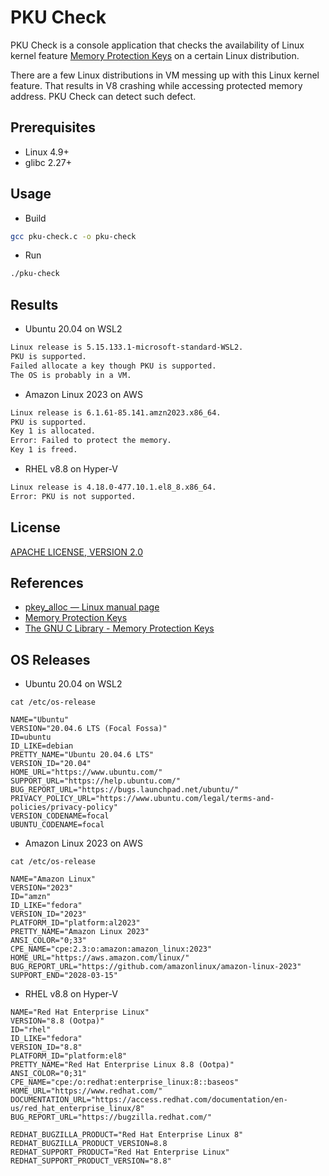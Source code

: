 # PKU Check

PKU Check is a console application that checks the availability of Linux kernel feature [Memory Protection Keys](https://www.kernel.org/doc/html/next/core-api/protection-keys.html) on a certain Linux distribution.

There are a few Linux distributions in VM messing up with this Linux kernel feature. That results in V8 crashing while accessing protected memory address. PKU Check can detect such defect.

## Prerequisites

- Linux 4.9+
- glibc 2.27+

## Usage

- Build

```sh
gcc pku-check.c -o pku-check
```

- Run

```sh
./pku-check
```

## Results

- Ubuntu 20.04 on WSL2

```txt
Linux release is 5.15.133.1-microsoft-standard-WSL2.
PKU is supported.
Failed allocate a key though PKU is supported.
The OS is probably in a VM.
```

- Amazon Linux 2023 on AWS

```txt
Linux release is 6.1.61-85.141.amzn2023.x86_64.
PKU is supported.
Key 1 is allocated.
Error: Failed to protect the memory.
Key 1 is freed.
```

- RHEL v8.8 on Hyper-V

```txt
Linux release is 4.18.0-477.10.1.el8_8.x86_64.
Error: PKU is not supported.
```

## License

[APACHE LICENSE, VERSION 2.0](../LICENSE)

## References

- [pkey_alloc — Linux manual page](https://man7.org/linux/man-pages/man2/pkey_alloc.2.html)
- [Memory Protection Keys](https://www.kernel.org/doc/html/next/core-api/protection-keys.html)
- [The GNU C Library - Memory Protection Keys](https://www.gnu.org/software/libc/manual/html_mono/libc.html#Memory-Protection-Keys)

## OS Releases

- Ubuntu 20.04 on WSL2

```properties
cat /etc/os-release

NAME="Ubuntu"
VERSION="20.04.6 LTS (Focal Fossa)"
ID=ubuntu
ID_LIKE=debian
PRETTY_NAME="Ubuntu 20.04.6 LTS"
VERSION_ID="20.04"
HOME_URL="https://www.ubuntu.com/"
SUPPORT_URL="https://help.ubuntu.com/"
BUG_REPORT_URL="https://bugs.launchpad.net/ubuntu/"
PRIVACY_POLICY_URL="https://www.ubuntu.com/legal/terms-and-policies/privacy-policy"
VERSION_CODENAME=focal
UBUNTU_CODENAME=focal
```

- Amazon Linux 2023 on AWS

```properties
cat /etc/os-release

NAME="Amazon Linux"
VERSION="2023"
ID="amzn"
ID_LIKE="fedora"
VERSION_ID="2023"
PLATFORM_ID="platform:al2023"
PRETTY_NAME="Amazon Linux 2023"
ANSI_COLOR="0;33"
CPE_NAME="cpe:2.3:o:amazon:amazon_linux:2023"
HOME_URL="https://aws.amazon.com/linux/"
BUG_REPORT_URL="https://github.com/amazonlinux/amazon-linux-2023"
SUPPORT_END="2028-03-15"
```

- RHEL v8.8 on Hyper-V

```properties
NAME="Red Hat Enterprise Linux"
VERSION="8.8 (Ootpa)"
ID="rhel"
ID_LIKE="fedora"
VERSION_ID="8.8"
PLATFORM_ID="platform:el8"
PRETTY_NAME="Red Hat Enterprise Linux 8.8 (Ootpa)"
ANSI_COLOR="0;31"
CPE_NAME="cpe:/o:redhat:enterprise_linux:8::baseos"
HOME_URL="https://www.redhat.com/"
DOCUMENTATION_URL="https://access.redhat.com/documentation/en-us/red_hat_enterprise_linux/8"
BUG_REPORT_URL="https://bugzilla.redhat.com/"

REDHAT_BUGZILLA_PRODUCT="Red Hat Enterprise Linux 8"
REDHAT_BUGZILLA_PRODUCT_VERSION=8.8
REDHAT_SUPPORT_PRODUCT="Red Hat Enterprise Linux"
REDHAT_SUPPORT_PRODUCT_VERSION="8.8"
```
